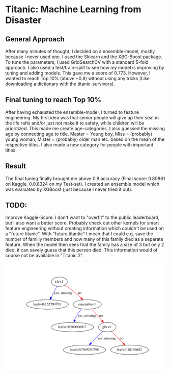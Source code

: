 # Titanic: Machine Learning from Disaster
## General Approach
After many minutes of thought, I decided on a ensemble-model, mostly because I never used one. I used the Sklearn and the XBG-Boost package.
To tune the parameters, I used GridSearchCV with a standard 5-fold approach. I also used a test/train-split to see how my model is improving by tuning and adding models. This gave me a score of 0.773. However, I wanted to reach Top 10% (above ~0.8) without using any tricks (Like downloading a dictionary with the titanic-survivors).

## Final tuning to reach Top 10%
After having exhausted the ensemble-model, I turned to feature engineering. My first idea was that senior people will give up their seat in the life rafts and/or just not make it to safety, while children will be prioritized. This made me create age-categories.
I also guessed the missing age by connecting age to title. Master = Young boy, Miss = (probably) young woman, Mister = (probably) older man etc. based on the mean of the respective titles. I also made a new category for people with important titles.

## Result
The final tuning finally brought me above 0.8 accuracy (Final score: 0.80861 on Kaggle, 0.0.8324 on my Test-set). I created an ensemble model which was evaluated by XGBoost (just because I never tried it out). 

## TODO:
Improve Kaggle-Score. I don't want to "overfit" to the public leaderboard, but I also want a better score. Probably check out other kernels for smart feature engineering without creating information which couldn't be used on a "future titanic". With "future titantic" I mean that I could e.g. save the number of familiy members and how many of this family died as a separate feature. When the model then sees that the family has a size of 3 but only 2 died, it can savely guess that this person died. This information would of course not be available in "Titanic 2".

![XGBoost](model_stacking.png)
